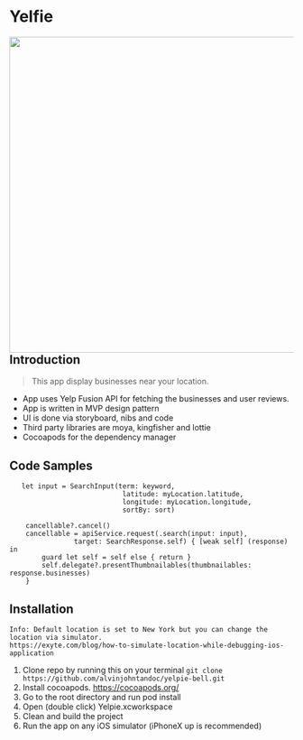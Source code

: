 # Yelfie

<a href="url"><img src="https://github.com/alvinjohntandoc/yelpie-bell/blob/master/mygif.gif" align="left" height="560" ></a>

## Introduction

> This app display businesses near your location. 
* App uses Yelp Fusion API for fetching the businesses and user reviews.
* App is written in MVP design pattern
* UI is done via storyboard, nibs and code
* Third party libraries are moya, kingfisher and lottie 
* Cocoapods for the dependency manager

## Code Samples

       let input = SearchInput(term: keyword,
                                latitude: myLocation.latitude,
                                longitude: myLocation.longitude,
                                sortBy: sort)
        
        cancellable?.cancel()
        cancellable = apiService.request(.search(input: input),
                    target: SearchResponse.self) { [weak self] (response) in
            guard let self = self else { return }
            self.delegate?.presentThumbnailables(thumbnailables: response.businesses)
        }

## Installation

```
Info: Default location is set to New York but you can change the location via simulator. 
https://exyte.com/blog/how-to-simulate-location-while-debugging-ios-application
```

1) Clone repo by running this on your terminal `git clone https://github.com/alvinjohntandoc/yelpie-bell.git`
2) Install cocoapods. https://cocoapods.org/
3) Go to the root directory and run pod install
4) Open (double click) Yelpie.xcworkspace
5) Clean and build the project
6) Run the app on any iOS simulator (iPhoneX up is recommended)
